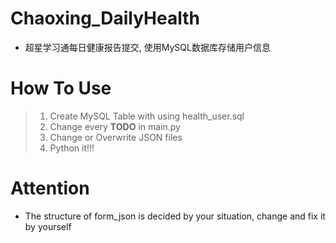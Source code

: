 # Chaoxing_DailyHealth
- 超星学习通每日健康报告提交, 使用MySQL数据库存储用户信息 
 
# How To Use
> 1. Create MySQL Table with using health_user.sql 
> 2. Change every **TODO** in main.py 
> 3. Change or Overwrite JSON files
> 4. Python it!!! 
 
# Attention

- The structure of form_json is decided by your situation, change and fix it by yourself